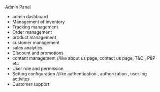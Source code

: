 Admin Panel
*   admin dashboard  
*   Management of inventory
*   Tracking  management
*   Order management
*   product management
*   customer management
*   sales analytics
*   Discount and promotions
*   content management      //like  about us page, contact us page, T&C , P&P etc
*   User role and permission
*   Setting configuration       //like authentication , authorization , user log activites
*   Customer support